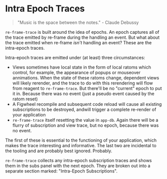 # Intra Epoch Traces

> "Music is the space between the notes." - Claude Debussy

`re-frame-trace` is built around the idea of epochs. An epoch captures all of the trace emitted by re-frame during the handling an event. But what about the trace emitted when re-frame *isn't* handling an event? These are the intra-epoch traces.

Intra-epoch traces are emitted under (at least) three circumstances:

* Views sometimes have local state in the form of local ratoms which control, for example, the appearance of popups or mouseover annimations. When the state of these ratoms change, dependent views will likely rerender, and the trace to do with this rerendering will flow from reagent to `re-frame-trace`. But there'll be no "current" epoch to put it in.  Because there was no event (just a pseudo event caused by the ratom reset)
* A Figwheel recompile and subsequent code reload will cause all existing subscriptions to be destroyed, andwill trigger a complete re-render of your application
* `re-frame-trace` itself resetting the value in `app-db`. Again there will be a flurry of subscription and view trace, but no epoch, because there was no event.

The first of these is essential to the functioning of your application, which makes the trace interesting and informative. The last two are incidental to the tooling and are probably best ignored. Probably.

`re-frame-trace` collects any intra-epoch subscription traces and shows them in the subs panel with the next epoch. They are broken out into a separate section marked: "Intra-Epoch Subscriptions".
